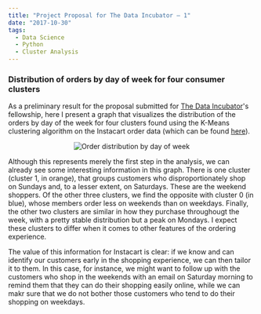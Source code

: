 ```yaml
---
title: "Project Proposal for The Data Incubator – 1"
date: "2017-10-30"
tags:
  - Data Science
  - Python
  - Cluster Analysis
---
```


### Distribution of orders by day of week for four consumer clusters

As a preliminary result for the proposal submitted for [The Data Incubator](http://thedataincubator.com)'s fellowship, here I present a graph that visualizes the distribution of the orders by day of the week for four clusters found using the K-Means clustering algorithm on the Instacart order data (which can be found [here](https://www.instacart.com/datasets/grocery-shopping-2017)).

<div style="width: 100%;" align="center">
    <img src="dow_4_clusters.jpg" alt="Order distribution by day of week" style="max-height: 100%" />
</div>

Although this represents merely the first step in the analysis, we can already see some interesting information in this graph. There is one cluster (cluster 1, in orange), that groups customers who disproportionately shop on Sundays and, to a lesser extent, on Saturdays. These are the weekend shoppers. Of the other three clusters, we find the opposite with cluster 0 (in blue), whose members order less on weekends than on weekdays. Finally, the other two clusters are similar in how they purchase throughougt the week, with a pretty stable distribution but a peak on Mondays. I expect these clusters to differ when it comes to other features of the ordering experience.

The value of this information for Instacart is clear: if we know and can identify our customers early in the shopping experience, we can then tailor it to them. In this case, for instance, we might want to follow up with the customers who shop in the weekends with an email on Saturday morning to remind them that they can do their shopping easily online, while we can makr sure that we do not bother those customers who tend to do their shopping on weekdays.